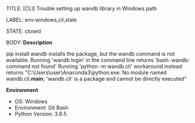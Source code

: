 TITLE:
[CLI] Trouble setting up wandb library in Windows path

LABEL:
env:windows,cli,stale

STATE:
closed

BODY:
**Description**

pip install wandb installs the package, but the wandb command is not available.
Running 'wandb login' in the command line returns 'bash: wandb: command not found'
Running 'python -m wandb.cli' workaround instead returns "C:\Users\user\Anaconda3\python.exe: No module named wandb.cli.__main__; 'wandb.cli' is a package and cannot be directly executed"
 

 

**Environment**
- OS: Windows
- Environment: Git Bash
- Python Version: 3.8.5


